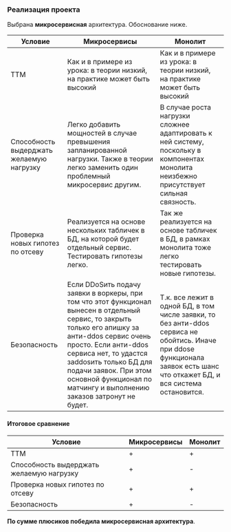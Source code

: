 ### Реализация проекта

Выбрана **микросервисная** архитектура. Обоснование ниже.

| Условие | Микросервисы                                                                                                                                                                                                                                                                                                                | Монолит                                                                                                                                                                      |
|---------|-----------------------------------------------------------------------------------------------------------------------------------------------------------------------------------------------------------------------------------------------------------------------------------------------------------------------------|------------------------------------------------------------------------------------------------------------------------------------------------------------------------------|
| TTM     | Как и в примере из урока: в теории низкий, на практике может быть высокий                                                                                                                                                                                                                                                   | Как и в примере из урока: в теории низкий, на практике может быть высокий                                                                                                    |
| Способность выдерджать желаемую нагрузку| Легко добавить мощностей в случае превышения запланированной нагрузки. Также в теории легко заменить один проблемный микросервис другим.                                                                                                                                                                                    | В случае роста нагрузки сложнее адаптировать к ней систему, поскольку в компонентах монолита неизбежно присутствует сильная связность.                                       |
| Проверка новых гипотез по отсеву | Реализуется на основе нескольких табличек в БД, на которой будет отдельный сервис. Тестировать гипотезы легко.                                                                                                                                                                                                              | Так же реализуется на основе табличек в БД, в рамках монолита тоже легко тестировать новые гипотезы.                                                                         |
| Безопасность | Если DDoSить подачу заявки в воркеры, при том что этот функционал вынесен в отдельный сервис, то закрыть только его апишку за анти-ddos сервис очень просто. Если анти-ddos сервиса нет, то удастся заddosить только БД для подачи заявок. При этом основной функционал по матчингу и выполнению заказов затронут не будет. | Т.к. все лежит в одной БД, в том числе заявки, то без анти-ddos сервиса не обойтись. Иначе при ddosе функционала заявок есть шанс что откажет БД, и вся система остановится. |

#### Итоговое сравнение
| Условие                                  | Микросервисы | Монолит |
|------------------------------------------|--------------|---------|
| TTM                                      | +            | +       |
| Способность выдерджать желаемую нагрузку | +            | -       |
| Проверка новых гипотез по отсеву         | +            | +       |
| Безопасность                             | +            | -       |

**По сумме плюсиков победила микросервисная архитектура**.
